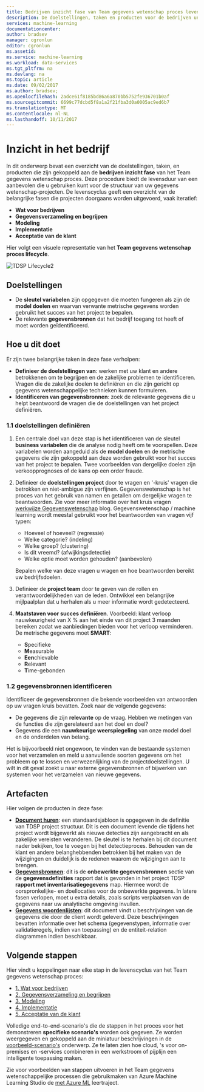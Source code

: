 ```yaml
---
title: Bedrijven inzicht fase van Team gegevens wetenschap proces levenscyclus - Azure | Microsoft Docs
description: De doelstellingen, taken en producten voor de bedrijven understanding fase van uw gegevens wetenschappelijke projecten.
services: machine-learning
documentationcenter: 
author: bradsev
manager: cgronlun
editor: cgronlun
ms.assetid: 
ms.service: machine-learning
ms.workload: data-services
ms.tgt_pltfrm: na
ms.devlang: na
ms.topic: article
ms.date: 09/02/2017
ms.author: bradsev;
ms.openlocfilehash: 2adce61f8185bd86a6a870bb5752fe936701b0af
ms.sourcegitcommit: 6699c77dcbd5f8a1a2f21fba3d0a0005ac9ed6b7
ms.translationtype: MT
ms.contentlocale: nl-NL
ms.lasthandoff: 10/11/2017
---
```

# <a name="business-understanding"></a>Inzicht in het bedrijf

In dit onderwerp bevat een overzicht van de doelstellingen, taken, en producten die zijn gekoppeld aan de **bedrijven inzicht fase** van het Team gegevens wetenschap proces. Deze procedure biedt de levensduur van een aanbevolen die u gebruiken kunt voor de structuur van uw gegevens wetenschap-projecten. De levenscyclus geeft een overzicht van de belangrijke fasen die projecten doorgaans worden uitgevoerd, vaak iteratief:

* **Wat voor bedrijven**
* **Gegevensverzameling en begrijpen**
* **Modeling**
* **Implementatie**
* **Acceptatie van de klant**

Hier volgt een visuele representatie van het **Team gegevens wetenschap proces lifecycle**. 

![TDSP Lifecycle2](./media/lifecycle/tdsp-lifecycle2.png) 


## <a name="goals"></a>Doelstellingen
* De **sleutel variabelen** zijn opgegeven die moeten fungeren als zijn de **model doelen** en waarvan verwante metrische gegevens worden gebruikt het succes van het project te bepalen.
* De relevante **gegevensbronnen** dat het bedrijf toegang tot heeft of moet worden geïdentificeerd.

## <a name="how-to-do-it"></a>Hoe u dit doet
Er zijn twee belangrijke taken in deze fase verholpen: 

* **Definieer de doelstellingen van**: werken met uw klant en andere betrokkenen om te begrijpen en de zakelijke problemen te identificeren. Vragen die de zakelijke doelen te definiëren en die zijn gericht op gegevens wetenschappelijke technieken kunnen formuleren.
* **Identificeren van gegevensbronnen**: zoek de relevante gegevens die u helpt beantwoord de vragen die de doelstellingen van het project definiëren.

### <a name="11-define-objectives"></a>1.1 doelstellingen definiëren

1. Een centrale doel van deze stap is het identificeren van de sleutel **business variabelen** die de analyse nodig heeft om te voorspellen. Deze variabelen worden aangeduid als de **model doelen** en de metrische gegevens die zijn gekoppeld aan deze worden gebruikt voor het succes van het project te bepalen. Twee voorbeelden van dergelijke doelen zijn verkoopprognoses of de kans op een order fraude.

2. Definieer de **doelstellingen project** door te vragen en '-kruis' vragen die betrokken en niet-ambigue zijn verfijnen. Gegevenswetenschap is het proces van het gebruik van namen en getallen om dergelijke vragen te beantwoorden. Zie voor meer informatie over het kruis vragen [werkwijze Gegevenswetenschap](https://blogs.technet.microsoft.com/machinelearning/2016/03/28/how-to-do-data-science/) blog. Gegevenswetenschap / machine learning wordt meestal gebruikt voor het beantwoorden van vragen vijf typen:
 
   * Hoeveel of hoeveel? (regressie)
   * Welke categorie? (indeling)
   * Welke groep? (clustering)
   * Is dit vreemd? (afwijkingsdetectie)
   * Welke optie moet worden gehouden? (aanbevolen)

    Bepalen welke van deze vragen u vragen en hoe beantwoorden bereikt uw bedrijfsdoelen.

3. Definieer de **project team** door te geven van de rollen en verantwoordelijkheden van de leden. Ontwikkel een belangrijke mijlpaalplan dat u herhalen als u meer informatie wordt gedetecteerd.  

4. **Maatstaven voor succes definiëren**. Voorbeeld: klant verloop nauwkeurigheid van X % aan het einde van dit project 3 maanden bereiken zodat we aanbiedingen bieden voor het verloop verminderen. De metrische gegevens moet **SMART**: 
   * **S**pecifieke 
   * **M**easurable
   * **Een**chievable 
   * **R**elevant 
   * **T**ime-gebonden 

### <a name="12-identify-data-sources"></a>1.2 gegevensbronnen identificeren
Identificeer de gegevensbronnen die bekende voorbeelden van antwoorden op uw vragen kruis bevatten. Zoek naar de volgende gegevens:

* De gegevens die zijn **relevante** op de vraag. Hebben we metingen van de functies die zijn gerelateerd aan het doel en doel?
* Gegevens die een **nauwkeurige weerspiegeling** van onze model doel en de onderdelen van belang.

Het is bijvoorbeeld niet ongewoon, te vinden van de bestaande systemen voor het verzamelen en meld u aanvullende soorten gegevens om het probleem op te lossen en verwezenlijking van de projectdoelstellingen. U wilt in dit geval zoekt u naar externe gegevensbronnen of bijwerken van systemen voor het verzamelen van nieuwe gegevens.

## <a name="artifacts"></a>Artefacten
Hier volgen de producten in deze fase:

* [**Document huren**](https://github.com/Azure/Azure-TDSP-ProjectTemplate/blob/master/Docs/Project/Charter.md): een standaardsjabloon is opgegeven in de definitie van TDSP project structuur. Dit is een document levende die tijdens het project wordt bijgewerkt als nieuwe detecties zijn aangebracht en als zakelijke vereisten veranderen. De sleutel is te herhalen bij dit document nader bekijken, toe te voegen bij het detectieproces. Behouden van de klant en andere belanghebbenden betrokken bij het maken van de wijzigingen en duidelijk is de redenen waarom de wijzigingen aan te brengen.  
* [**Gegevensbronnen**](https://github.com/Azure/Azure-TDSP-ProjectTemplate/blob/master/Docs/DataReport/Data%20Defintion.md#raw-data-sources): dit is de **onbewerkte gegevensbronnen** sectie van de **gegevensdefinities** rapport dat is gevonden in het project TDSP **rapport met inventarisatiegegevens** map. Hiermee wordt de oorspronkelijke- en doellocaties voor de onbewerkte gegevens. In latere fasen verlopen, moet u extra details, zoals scripts verplaatsen van de gegevens naar uw analytische omgeving invullen.  
* [**Gegevens woordenlijsten**](https://github.com/Azure/Azure-TDSP-ProjectTemplate/tree/master/Docs/DataDictionaries): dit document vindt u beschrijvingen van de gegevens die door de client wordt geleverd. Deze beschrijvingen bevatten informatie over het schema (gegevenstypen, informatie over validatieregels, indien van toepassing) en de entiteit-relation diagrammen indien beschikbaar.

## <a name="next-steps"></a>Volgende stappen

Hier vindt u koppelingen naar elke stap in de levenscyclus van het Team gegevens wetenschap proces:

* [1. Wat voor bedrijven](lifecycle-business-understanding.md)
* [2. Gegevensverzameling en begrijpen](lifecycle-data.md)
* [3. Modeling](lifecycle-modeling.md)
* [4. Implementatie](lifecycle-deployment.md)
* [5. Acceptatie van de klant](lifecycle-acceptance.md)

Volledige end-to-end-scenario's die de stappen in het proces voor het demonstreren **specifieke scenario's** worden ook gegeven. Ze worden weergegeven en gekoppeld aan de miniatuur beschrijvingen in de [voorbeeld-scenario's](walkthroughs.md) onderwerp. Ze te laten zien hoe cloud, 's voor on-premises en -services combineren in een werkstroom of pijplijn een intelligente toepassing maken. 

Zie voor voorbeelden van stappen uitvoeren in het Team gegevens wetenschappelijke processen die gebruikmaken van Azure Machine Learning Studio de [met Azure ML](http://aka.ms/datascienceprocess) leertraject.